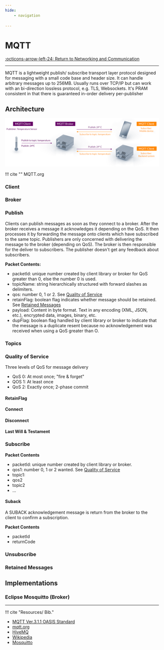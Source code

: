 ```yaml
---
hide:
    - navigation

---
```


# MQTT

[:octicons-arrow-left-24: Return to Networking and Communication](/Bodies-of-Knowledge/Networking-Communication/)

---

MQTT is a lightweight publish/ subscribe transport layer protocol designed for messaging with a small code base and header size. It can handle arbitrary messages up to 256MB. Usually runs over TCP/IP but can work with an bi-direction lossless protocol, e.g. TLS, Websockets. It's PRAM consistent in that there is guaranteed in-order delivery per-publisher

## Architecture

![MQTT Architecture](../../assets/mqtt-publish-subscribe.png)

!!! cite ""
    MQTT.org

### Client

### Broker

### Publish

Clients can publish messages as soon as they connect to a broker. After the broker receives a message it acknowledges it depending on the QoS. It then processes it by forwarding the message onto clients which have subscribed to the same topic. Publishers are only concerned with delivering the message to the broker (depending on QoS). The broker is then responsible for the deliver to subscribers. The publisher doesn't get any feedback about subscribers.

**Packet Contents:**
- packetId: unique number created by client library or broker for QoS greater than 0, else the number 0 is used. 
- topicName: string hierarchically structured with forward slashes as delimiters.
- qos: number 0, 1 or 2. See [Quality of Service](#quality-of-service)
- retainFlag: boolean flag indicates whether message should be retained. See [Retained Messages](#retained-messages)
- payload: Content in byte format. Text in any encoding (XML, JSON, etc.), encrypted data, images, binary, etc.
- dupFlag: boolean flag handled by client library or broker to indicate that the message is a duplicate resent because no acknowledgement was received when using a QoS greater than O. 



### Topics

### Quality of Service

Three levels of QoS for message delivery

- QoS 0: At most once; "fire & forget"
- QOS 1: At least once
- QoS 2: Exactly once; 2-phase commit

#### RetainFlag

#### Connect

#### Disconnect

#### Last Will & Testament

### Subscribe
 
**Packet Contents**

- packetId: unique number created by client library or broker. 
- qos1: number 0, 1 or 2 wanted. See [Quality of Service](#quality-of-service)
- topic1: 
- qos2
- topic2
- ...


#### Suback

A SUBACK acknowledgement message is return from the broker to the client to confirm a subscription. 

**Packet Contents**

- packetId
- returnCode

### Unsubscribe

### Retained Messages

## Implementations

### Eclipse Mosquitto (Broker) 

---

!!! cite "Resources/ Bib."

  - [MQTT Ver.3.1.1 OASIS Standard](http://docs.oasis-open.org/mqtt/mqtt/v3.1.1/os/mqtt-v3.1.1-os.html)
  - [mqtt.org](https://mqtt.org)
  - [HiveMQ](https://www.hivemq.com/mqtt-essentials/)
  - [Wikipedia](https://en.wikipedia.org/wiki/MQTT)
  - [Mosquitto](https://mosquitto.org/)